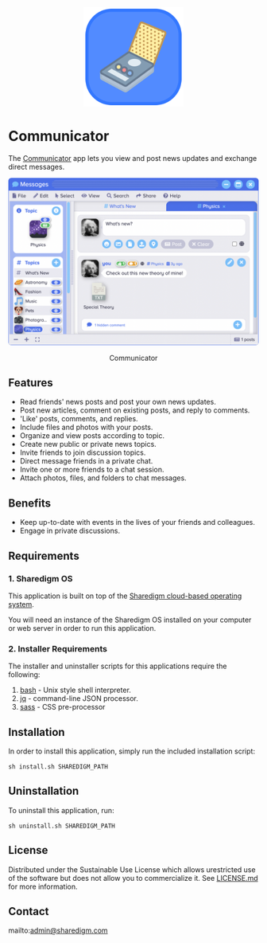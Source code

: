 <p align="center" style="text-align:center">
	<img src="images/icons/logo.svg" width="200">
</p>

# Communicator

The [Communicator](https://www.sharedigm.com/#apps/communicator) app lets you view and post news updates and exchange direct messages.

<p align="center" style="text-align:center">
	<img src="images/info/communicator.png" width="720" style="border-radius:6px" />
	<div align="center">Communicator</div>
</p>

## Features

- Read friends' news posts and post your own news updates.
- Post new articles, comment on existing posts, and reply to comments.
- 'Like' posts, comments, and replies.
- Include files and photos with your posts.
- Organize and view posts according to topic.
- Create new public or private news topics.
- Invite friends to join discussion topics.
- Direct message friends in a private chat.
- Invite one or more friends to a chat session.
- Attach photos, files, and folders to chat messages.

## Benefits

- Keep up-to-date with events in the lives of your friends and colleagues.
- Engage in private discussions.

## Requirements

### 1. Sharedigm OS

This application is built on top of the [Sharedigm cloud-based operating system](https://github.com/Sharedigm/SharedigmOS).

You will need an instance of the Sharedigm OS installed on your computer or web server in order to run this application.

### 2. Installer Requirements

The installer and uninstaller scripts for this applications require the following:

1. [bash](https://en.wikipedia.org/wiki/Bash_(Unix_shell)) - Unix style shell interpreter. 
2. [jq](https://jqlang.github.io/jq/) - command-line JSON processor. 
2. [sass](https://sass-lang.com) - CSS pre-processor

## Installation

In order to install this application, simply run the included installation script:

```
sh install.sh SHAREDIGM_PATH
```

## Uninstallation

To uninstall this application, run:

```
sh uninstall.sh SHAREDIGM_PATH
```

<!-- LICENSE -->
## License

Distributed under the Sustainable Use License which allows urestricted use of the software but does not allow you to commercialize it. See [LICENSE.md](LICENSE.md) for more information.

<!-- CONTACT -->
## Contact

mailto:admin@sharedigm.com